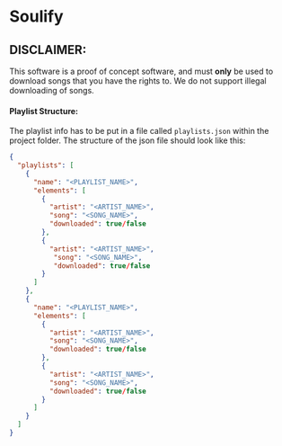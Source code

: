 # Soulify


## DISCLAIMER:
This software is a proof of concept software, and must **only** be used to download songs that you have the rights to. 
We do not support illegal downloading of songs. 

#### Playlist Structure:
The playlist info has to be put in a file called `playlists.json` within the project folder.
The structure of the json file should look like this:
```json
{
  "playlists": [
    {
      "name": "<PLAYLIST_NAME>",
      "elements": [
        {
          "artist": "<ARTIST_NAME>",
          "song": "<SONG_NAME>",
          "downloaded": true/false
        },
        {
          "artist": "<ARTIST_NAME>",
           "song": "<SONG_NAME>",
           "downloaded": true/false
        }
      ]
    },
    {
      "name": "<PLAYLIST_NAME>",
      "elements": [
        {
          "artist": "<ARTIST_NAME>",
          "song": "<SONG_NAME>",
          "downloaded": true/false
        },
        {
          "artist": "<ARTIST_NAME>",
          "song": "<SONG_NAME>",
          "downloaded": true/false
        }
      ]
    }
  ] 
}
```